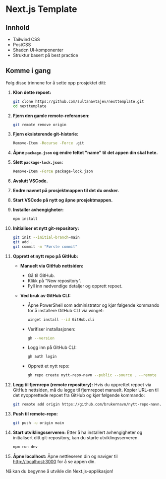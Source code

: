 # Next.js Template

## Innhold
- Tailwind CSS
- PostCSS
- Shadcn UI-komponenter
- Struktur basert på best practice

## Komme i gang

Følg disse trinnene for å sette opp prosjektet ditt:

1. **Klon dette repoet:**
    ```sh
    git clone https://github.com/sultanavtajev/nexttemplate.git
    cd nexttemplate
    ```

2. **Fjern den gamle remote-referansen:**
    ```sh
    git remote remove origin
    ```

3. **Fjern eksisterende git-historie:**
    ```sh
    Remove-Item -Recurse -Force .git
    ```

4. **Åpne `package.json` og endre feltet "name" til det appen din skal hete.**

5. **Slett `package-lock.json`:**
    ```sh
    Remove-Item -Force package-lock.json
    ```

6. **Avslutt VSCode.**

7. **Endre navnet på prosjektmappen til det du ønsker.**

8. **Start VSCode på nytt og åpne prosjektmappen.**

9. **Installer avhengigheter:**
    ```sh
    npm install
    ```

10. **Initialiser et nytt git-repository:**
    ```sh
    git init --initial-branch=main
    git add .
    git commit -m "Første commit"
    ```

11. **Opprett et nytt repo på GitHub:**

    - **Manuelt via GitHub nettsiden:**
      - Gå til GitHub.
      - Klikk på "New repository".
      - Fyll inn nødvendige detaljer og opprett repoet.

    - **Ved bruk av GitHub CLI:**
      - Åpne PowerShell som administrator og kjør følgende kommando for å installere GitHub CLI via winget:
        ```sh
        winget install --id GitHub.cli
        ```
      - Verifiser installasjonen:
        ```sh
        gh --version
        ```
      - Logg inn på GitHub CLI:
        ```sh
        gh auth login
        ```
      - Opprett et nytt repo:
        ```sh
        gh repo create nytt-repo-navn --public --source . --remote
        ```

12. **Legg til fjernrepo (remote repository):**
    Hvis du opprettet repoet via GitHub nettsiden, må du legge til fjernrepoet manuelt. Kopier URL-en til det nyopprettede repoet fra GitHub og kjør følgende kommando:
    ```sh
    git remote add origin https://github.com/brukernavn/nytt-repo-navn.git
    ```

13. **Push til remote-repo:**
    ```sh
    git push -u origin main
    ```

14. **Start utviklingsserveren:**
    Etter å ha installert avhengigheter og initialisert ditt git-repository, kan du starte utviklingsserveren.
    ```sh
    npm run dev
    ```

15. **Åpne localhost:**
    Åpne nettleseren din og naviger til [http://localhost:3000](http://localhost:3000) for å se appen din.

Nå kan du begynne å utvikle din Next.js-applikasjon!
